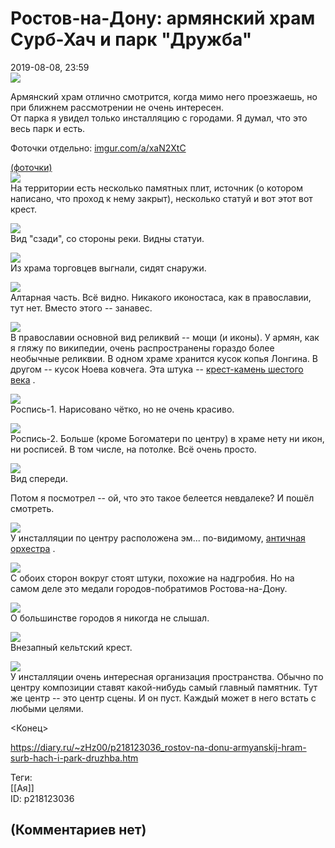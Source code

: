 Ростов-на-Дону: армянский храм Сурб-Хач и парк "Дружба"
=======================================================

  
2019-08-08, 23:59  
   [![](https://i.imgur.com/tJYzF0Al.jpg)](https://i.imgur.com/tJYzF0A.jpg)     
   
 Армянский храм отлично смотрится, когда мимо него проезжаешь, но при ближнем рассмотрении не очень интересен.   
 От парка я увидел только инсталляцию с городами. Я думал, что это весь парк и есть.   
   
 Фоточки отдельно:  [imgur.com/a/xaN2XtC](https://imgur.com/a/xaN2XtC)    
   
  [(фоточки)](https://zHz00.diary.ru/p218123036.htm?index=1#linkmore218123036m1)       
  [![](https://i.imgur.com/7vlR0hjl.jpg)](https://i.imgur.com/7vlR0hj.jpg)    
 На территории есть несколько памятных плит, источник (о котором написано, что проход к нему закрыт), несколько статуй и вот этот вот крест.   
   
  [![](https://i.imgur.com/aPbBcTtl.jpg)](https://i.imgur.com/aPbBcTt.jpg)    
 Вид "сзади", со стороны реки. Видны статуи.   
   
  [![](https://i.imgur.com/bAa5leNl.jpg)](https://i.imgur.com/bAa5leN.jpg)    
 Из храма торговцев выгнали, сидят снаружи.   
   
  [![](https://i.imgur.com/YBf8kZWl.jpg)](https://i.imgur.com/YBf8kZW.jpg)    
 Алтарная часть. Всё видно. Никакого иконостаса, как в православии, тут нет. Вместо этого -- занавес.   
   
  [![](https://i.imgur.com/pHxpOPkl.jpg)](https://i.imgur.com/pHxpOPk.jpg)    
 В православии основной вид реликвий -- мощи (и иконы). У армян, как я гляжу по википедии, очень распространены гораздо более необычные реликвии. В одном храме хранится кусок копья Лонгина. В другом -- кусок Ноева ковчега. Эта штука --  [крест-камень шестого века](https://ru.wikipedia.org/wiki/%D0%A1%D1%83%D1%80%D0%B1_%D0%A5%D0%B0%D1%87_%28%D1%85%D0%B0%D1%87%D0%BA%D0%B0%D1%80%29)  .   
   
  [![](https://i.imgur.com/X1pmdf8l.jpg)](https://i.imgur.com/X1pmdf8.jpg)    
 Роспись-1. Нарисовано чётко, но не очень красиво.   
   
  [![](https://i.imgur.com/zsPRktll.jpg)](https://i.imgur.com/zsPRktl.jpg)    
 Роспись-2. Больше (кроме Богоматери по центру) в храме нету ни икон, ни росписей. В том числе, на потолке. Всё очень просто.   
   
  [![](https://i.imgur.com/HhZ9EPil.jpg)](https://i.imgur.com/HhZ9EPi.jpg)    
 Вид спереди.   
   
 Потом я посмотрел -- ой, что это такое белеется невдалеке? И пошёл смотреть.   
   
  [![](https://i.imgur.com/NrWcBs4l.jpg)](https://i.imgur.com/NrWcBs4.jpg)    
 У инсталляции по центру расположена эм... по-видимому,  [античная орхестра](https://ru.wikipedia.org/wiki/%D0%9E%D1%80%D1%85%D0%B5%D1%81%D1%82%D1%80%D0%B0)  .   
   
  [![](https://i.imgur.com/EnfVG02l.jpg)](https://i.imgur.com/EnfVG02.jpg)    
 С обоих сторон вокруг стоят штуки, похожие на надгробия. Но на самом деле это медали городов-побратимов Ростова-на-Дону.   
   
  [![](https://i.imgur.com/5JfgTGAl.jpg)](https://i.imgur.com/5JfgTGA.jpg)    
 О большинстве городов я никогда не слышал.   
   
  [![](https://i.imgur.com/ZOufbe2l.jpg)](https://i.imgur.com/ZOufbe2.jpg)    
 Внезапный кельтский крест.   
   
  [![](https://i.imgur.com/TGgj5GEl.jpg)](https://i.imgur.com/TGgj5GE.jpg)    
 У инсталляции очень интересная организация пространства. Обычно по центру композиции ставят какой-нибудь самый главный памятник. Тут же центр -- это центр сцены. И он пуст. Каждый может в него встать с любыми целями.   
      
 <Конец>   
  
<https://diary.ru/~zHz00/p218123036_rostov-na-donu-armyanskij-hram-surb-hach-i-park-druzhba.htm>  
  
Теги:  
[[Ая]]  
ID: p218123036  


(Комментариев нет)
------------------